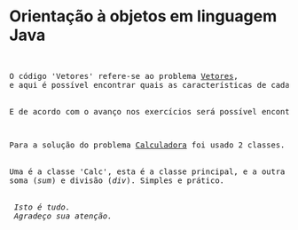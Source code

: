 <h1> Orientação à objetos em linguagem Java </h1>
<pre>

<pre>
O código 'Vetores' refere-se ao problema <a href="https://qxcodepoo.github.io/vetores/">Vetores</a>,
e aqui é possível encontrar quais as características de cada comando válido.
<br>
E de acordo com o avanço nos exercícios será possível encontrar códigos mais complexos.
<pre>

<pre>
Para a solução do problema <a href="https://qxcodepoo.github.io/calculadora/">Calculadora</a> foi usado 2 classes.
<br>
Uma é a classe 'Calc', esta é a classe principal, e a outra é a própria classe 'Calculadora'. Onde há uma bateria e ela apenas faz duas operações,
soma (<i>sum</i>) e divisão (<i>div</i>). Simples e prático.


<i> Isto é tudo.</i>
<i> Agradeço sua atenção.</i>

 
